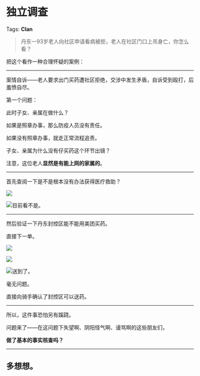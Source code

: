 # 独立调查

Tags: **Clan**

> 丹东一93岁老人向社区申请看病被拒，老人在社区门口上吊身亡，你怎么看？



把这个看作一种合理怀疑的案例：

  




---

案情自诉——老人要求出门买药遭社区拒绝，交涉中发生矛盾，自诉受到殴打，后羞愤自尽。

  


第一个问题：

此时子女、亲属在做什么？

如果是照章办事，那么防疫人员没有责任。

如果没有照章办事，就走正常流程追责。

子女、亲属为什么没有仔买药这个环节出镜？

注意，这位老人**显然是有能上网的家属的**。



---

首先查阅一下是不是根本没有办法获得医疗救助？

![](https://pic3.zhimg.com/50/v2-d4092e0c40b249f6aa886d762a074ab6_720w.jpg?source=1940ef5c)  


![](https://pic2.zhimg.com/50/v2-b72a3ebbd30808e2576589bf41d61fd0_720w.jpg?source=1940ef5c)目前看不是。



---

  


然后验证一下丹东封控区能不能用美团买药。

直接下一单。

![](https://pic3.zhimg.com/50/v2-31236c0bae905441506e15a5581065ee_720w.jpg?source=1940ef5c)  


![](https://pic3.zhimg.com/50/v2-69fdced1632282a470f20900b71f113d_720w.jpg?source=1940ef5c)  


![](https://pica.zhimg.com/50/v2-aa0995c33e3c7e24ad70adf0480e160d_720w.jpg?source=1940ef5c)送到了。

毫无问题。

直接向骑手确认了封控区可以送药。



---

所以，这件事恐怕另有蹊跷。

  


问题来了——在这问题下失望啊、阴阳怪气啊、谩骂啊的这些朋友们，

**做了基本的事实核查吗？**



---

**多想想。**
--------



